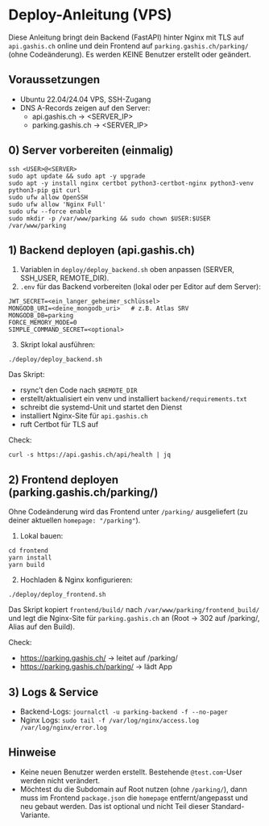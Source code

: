 # Deploy-Anleitung (VPS)

Diese Anleitung bringt dein Backend (FastAPI) hinter Nginx mit TLS auf `api.gashis.ch` online und dein Frontend auf `parking.gashis.ch/parking/` (ohne Codeänderung). Es werden KEINE Benutzer erstellt oder geändert.

## Voraussetzungen
- Ubuntu 22.04/24.04 VPS, SSH-Zugang
- DNS A-Records zeigen auf den Server:
  - api.gashis.ch → <SERVER_IP>
  - parking.gashis.ch → <SERVER_IP>

## 0) Server vorbereiten (einmalig)
```
ssh <USER>@<SERVER>
sudo apt update && sudo apt -y upgrade
sudo apt -y install nginx certbot python3-certbot-nginx python3-venv python3-pip git curl
sudo ufw allow OpenSSH
sudo ufw allow 'Nginx Full'
sudo ufw --force enable
sudo mkdir -p /var/www/parking && sudo chown $USER:$USER /var/www/parking
```

## 1) Backend deployen (api.gashis.ch)
1. Variablen in `deploy/deploy_backend.sh` oben anpassen (SERVER, SSH_USER, REMOTE_DIR).
2. `.env` für das Backend vorbereiten (lokal oder per Editor auf dem Server):

```
JWT_SECRET=<ein_langer_geheimer_schlüssel>
MONGODB_URI=<deine_mongodb_uri>   # z.B. Atlas SRV
MONGODB_DB=parking
FORCE_MEMORY_MODE=0
SIMPLE_COMMAND_SECRET=<optional>
```

3. Skript lokal ausführen:
```
./deploy/deploy_backend.sh
```

Das Skript:
- rsync’t den Code nach `$REMOTE_DIR`
- erstellt/aktualisiert ein venv und installiert `backend/requirements.txt`
- schreibt die systemd-Unit und startet den Dienst
- installiert Nginx-Site für `api.gashis.ch`
- ruft Certbot für TLS auf

Check:
```
curl -s https://api.gashis.ch/api/health | jq
```

## 2) Frontend deployen (parking.gashis.ch/parking/)
Ohne Codeänderung wird das Frontend unter `/parking/` ausgeliefert (zu deiner aktuellen `homepage: "/parking"`).

1. Lokal bauen:
```
cd frontend
yarn install
yarn build
```
2. Hochladen & Nginx konfigurieren:
```
./deploy/deploy_frontend.sh
```

Das Skript kopiert `frontend/build/` nach `/var/www/parking/frontend_build/` und legt die Nginx-Site für `parking.gashis.ch` an (Root → 302 auf /parking/, Alias auf den Build).

Check:
- https://parking.gashis.ch/ → leitet auf /parking/
- https://parking.gashis.ch/parking/ → lädt App

## 3) Logs & Service
- Backend-Logs: `journalctl -u parking-backend -f --no-pager`
- Nginx Logs: `sudo tail -f /var/log/nginx/access.log /var/log/nginx/error.log`

## Hinweise
- Keine neuen Benutzer werden erstellt. Bestehende `@test.com`-User werden nicht verändert.
- Möchtest du die Subdomain auf Root nutzen (ohne `/parking/`), dann muss im Frontend `package.json` die `homepage` entfernt/angepasst und neu gebaut werden. Das ist optional und nicht Teil dieser Standard-Variante.

